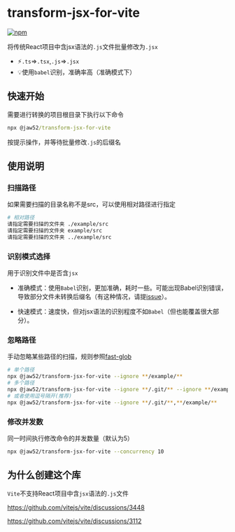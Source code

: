 # transform-jsx-for-vite

[![npm](https://img.shields.io/npm/v/@jaw52/transform-jsx-for-vite)](https://npmjs.com/package/@jaw52/transform-jsx-for-vite)

将传统React项目中含jsx语法的`.js`文件批量修改为`.jsx`

- ⚡️`.ts`=>`.tsx`,`.js`=>`.jsx`
- 💡使用`babel`识别，准确率高（准确模式下）

## 快速开始

需要进行转换的项目根目录下执行以下命令

```cmd
npx @jaw52/transform-jsx-for-vite
```

按提示操作，并等待批量修改`.js`的后缀名

## 使用说明

### 扫描路径

如果需要扫描的目录名称不是src，可以使用相对路径进行指定

```bash
# 相对路径
请指定需要扫描的文件夹 ./example/src
请指定需要扫描的文件夹 example/src
请指定需要扫描的文件夹 ../example/src
```

### 识别模式选择

用于识别文件中是否含`jsx`

- 准确模式：使用`Babel`识别，更加准确，耗时一些。可能出现Babel识别错误，导致部分文件未转换后缀名（有这种情况，请提[issue](https://github.com/jaw52/transform-jsx-for-vite/issues)）。
  
- 快速模式：速度快，但对jsx语法的识别程度不如`Babel`（但也能覆盖很大部分）。

### 忽略路径

手动忽略某些路径的扫描，规则参照[fast-glob](https://github.com/mrmlnc/fast-glob#readme)

```bash
# 单个路径
npx @jaw52/transform-jsx-for-vite --ignore **/example/**
# 多个路径
npx @jaw52/transform-jsx-for-vite --ignore **/.git/** --ignore **/example/**
# 或者使用逗号隔开(推荐)
npx @jaw52/transform-jsx-for-vite --ignore **/.git/**,**/example/**
```

### 修改并发数

同一时间执行修改命令的并发数量（默认为5）

```bash
npx @jaw52/transform-jsx-for-vite --concurrency 10
```

## 为什么创建这个库

`Vite`不支持React项目中含`jsx`语法的`.js`文件

https://github.com/vitejs/vite/discussions/3448

https://github.com/vitejs/vite/discussions/3112

